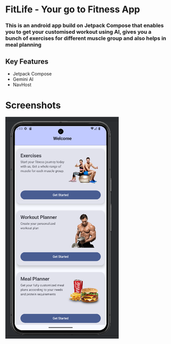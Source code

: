 # FitLife - Your go to Fitness App
### This is an android app build on Jetpack Compose that enables you to get your customised workout using AI, gives you a bunch of exercises for different muscle group and also helps in meal planning

## Key Features
* Jetpack Compose
* Gemini AI
* NavHost

# Screenshots
![img.png](img.png)
